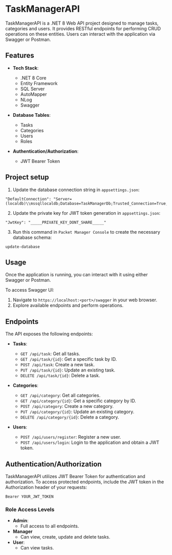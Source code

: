 # TaskManagerAPI

TaskManagerAPI is a .NET 8 Web API project designed to manage tasks, categories and users. It provides RESTful endpoints for performing CRUD operations on these entities. Users can interact with the application via Swagger or Postman.

## Features

- **Tech Stack**: 
  - .NET 8 Core
  - Entity Framework
  - SQL Server
  - AutoMapper
  - NLog
  - Swagger

- **Database Tables**:
  - Tasks
  - Categories
  - Users
  - Roles

- **Authentication/Authorization**:
  - JWT Bearer Token

## Project setup

1. Update the database connection string in `appsettings.json`:
```
"DefaultConnection": "Server=(localdb)\\mssqllocaldb;Database=TaskManagerDb;Trusted_Connection=True;TrustServerCertificate=true;"
```

2. Update the private key for JWT token generation in `appsettings.json`:
```
"JwtKey": "_____PRIVATE_KEY_DONT_SHARE_____"
```

3. Run this command in `Packet Manager Console` to create the necessary database schema:
```
update-database
```

## Usage

Once the application is running, you can interact with it using either Swagger or Postman.

To access Swagger UI:

1. Navigate to `https://localhost:<port>/swagger` in your web browser.
2. Explore available endpoints and perform operations.

## Endpoints

The API exposes the following endpoints:

- **Tasks**: 
  - `GET /api/task`: Get all tasks.
  - `GET /api/task/{id}`: Get a specific task by ID.
  - `POST /api/task`: Create a new task.
  - `PUT /api/task/{id}`: Update an existing task.
  - `DELETE /api/task/{id}`: Delete a task.

- **Categories**:
  - `GET /api/category`: Get all categories.
  - `GET /api/category/{id}`: Get a specific category by ID.
  - `POST /api/category`: Create a new category.
  - `PUT /api/category/{id}`: Update an existing category.
  - `DELETE /api/category/{id}`: Delete a category.

- **Users**:
  - `POST /api/users/register`: Register a new user.
  - `POST /api/users/login`: Login to the application and obtain a JWT token.

## Authentication/Authorization

TaskManagerAPI utilizes JWT Bearer Token for authentication and authorization. To access protected endpoints, include the JWT token in the Authorization header of your requests:
 ```
 Bearer YOUR_JWT_TOKEN
 ``` 

### Role Access Levels

- **Admin**: 
  - Full access to all endpoints.
- **Manager**
  - Can view, create, update and delete tasks.
- **User**: 
  - Can view tasks.
